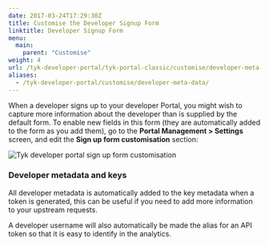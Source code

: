 ```yaml
---
date: 2017-03-24T17:29:30Z
title: Customise the Developer Signup Form
linktitle: Developer Signup Form
menu:
  main:
    parent: "Customise"
weight: 4 
url: /tyk-developer-portal/tyk-portal-classic/customise/developer-meta-data/
aliases:
  - /tyk-developer-portal/customise/developer-meta-data/
---
```


When a developer signs up to your developer Portal, you might wish to capture more information about the developer than is supplied by the default form. To enable new fields in this form (they are automatically added to the form as you add them), go to the **Portal Management > Settings** screen, and edit the **Sign up form customisation** section:

![Tyk developer portal sign up form customisation][1]

### Developer metadata and keys

All developer metadata is automatically added to the key metadata when a token is generated, this can be useful if you need to add more information to your upstream requests.

A developer username will also automatically be made the alias for an API token so that it is easy to identify in the analytics.

[1]: /img/dashboard/portal-management/dev_cusomise_2.5.png
